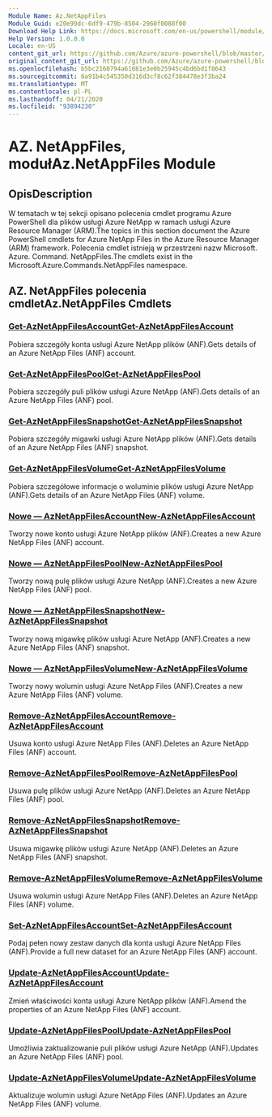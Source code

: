 ```yaml
---
Module Name: Az.NetAppFiles
Module Guid: e20e99dc-6df9-479b-8504-2960f0088f00
Download Help Link: https://docs.microsoft.com/en-us/powershell/module/az.netappfiles
Help Version: 1.0.0.0
Locale: en-US
content_git_url: https://github.com/Azure/azure-powershell/blob/master/src/NetAppFiles/NetAppFiles/help/Az.NetAppFiles.md
original_content_git_url: https://github.com/Azure/azure-powershell/blob/master/src/NetAppFiles/NetAppFiles/help/Az.NetAppFiles.md
ms.openlocfilehash: b5bc2160794a61081e3e0b25945c4bd6bd1f8643
ms.sourcegitcommit: 6a91b4c545350d316d3cf8c62f384478e3f3ba24
ms.translationtype: MT
ms.contentlocale: pl-PL
ms.lasthandoff: 04/21/2020
ms.locfileid: "93894230"
---
```

# <span data-ttu-id="c9775-101">AZ. NetAppFiles, moduł</span><span class="sxs-lookup"><span data-stu-id="c9775-101">Az.NetAppFiles Module</span></span>
## <span data-ttu-id="c9775-102">Opis</span><span class="sxs-lookup"><span data-stu-id="c9775-102">Description</span></span>
<span data-ttu-id="c9775-103">W tematach w tej sekcji opisano polecenia cmdlet programu Azure PowerShell dla plików usługi Azure NetApp w ramach usługi Azure Resource Manager (ARM).</span><span class="sxs-lookup"><span data-stu-id="c9775-103">The topics in this section document the Azure PowerShell cmdlets for Azure NetApp Files in the Azure Resource Manager (ARM) framework.</span></span> <span data-ttu-id="c9775-104">Polecenia cmdlet istnieją w przestrzeni nazw Microsoft. Azure. Command. NetAppFiles.</span><span class="sxs-lookup"><span data-stu-id="c9775-104">The cmdlets exist in the Microsoft.Azure.Commands.NetAppFiles namespace.</span></span>

## <span data-ttu-id="c9775-105">AZ. NetAppFiles polecenia cmdlet</span><span class="sxs-lookup"><span data-stu-id="c9775-105">Az.NetAppFiles Cmdlets</span></span>
### [<span data-ttu-id="c9775-106">Get-AzNetAppFilesAccount</span><span class="sxs-lookup"><span data-stu-id="c9775-106">Get-AzNetAppFilesAccount</span></span>](Get-AzNetAppFilesAccount.md)
<span data-ttu-id="c9775-107">Pobiera szczegóły konta usługi Azure NetApp plików (ANF).</span><span class="sxs-lookup"><span data-stu-id="c9775-107">Gets details of an Azure NetApp Files (ANF) account.</span></span>

### [<span data-ttu-id="c9775-108">Get-AzNetAppFilesPool</span><span class="sxs-lookup"><span data-stu-id="c9775-108">Get-AzNetAppFilesPool</span></span>](Get-AzNetAppFilesPool.md)
<span data-ttu-id="c9775-109">Pobiera szczegóły puli plików usługi Azure NetApp (ANF).</span><span class="sxs-lookup"><span data-stu-id="c9775-109">Gets details of an Azure NetApp Files (ANF) pool.</span></span>

### [<span data-ttu-id="c9775-110">Get-AzNetAppFilesSnapshot</span><span class="sxs-lookup"><span data-stu-id="c9775-110">Get-AzNetAppFilesSnapshot</span></span>](Get-AzNetAppFilesSnapshot.md)
<span data-ttu-id="c9775-111">Pobiera szczegóły migawki usługi Azure NetApp plików (ANF).</span><span class="sxs-lookup"><span data-stu-id="c9775-111">Gets details of an Azure NetApp Files (ANF) snapshot.</span></span>

### [<span data-ttu-id="c9775-112">Get-AzNetAppFilesVolume</span><span class="sxs-lookup"><span data-stu-id="c9775-112">Get-AzNetAppFilesVolume</span></span>](Get-AzNetAppFilesVolume.md)
<span data-ttu-id="c9775-113">Pobiera szczegółowe informacje o woluminie plików usługi Azure NetApp (ANF).</span><span class="sxs-lookup"><span data-stu-id="c9775-113">Gets details of an Azure NetApp Files (ANF) volume.</span></span>

### [<span data-ttu-id="c9775-114">Nowe — AzNetAppFilesAccount</span><span class="sxs-lookup"><span data-stu-id="c9775-114">New-AzNetAppFilesAccount</span></span>](New-AzNetAppFilesAccount.md)
<span data-ttu-id="c9775-115">Tworzy nowe konto usługi Azure NetApp plików (ANF).</span><span class="sxs-lookup"><span data-stu-id="c9775-115">Creates a new Azure NetApp Files (ANF) account.</span></span>

### [<span data-ttu-id="c9775-116">Nowe — AzNetAppFilesPool</span><span class="sxs-lookup"><span data-stu-id="c9775-116">New-AzNetAppFilesPool</span></span>](New-AzNetAppFilesPool.md)
<span data-ttu-id="c9775-117">Tworzy nową pulę plików usługi Azure NetApp (ANF).</span><span class="sxs-lookup"><span data-stu-id="c9775-117">Creates a new Azure NetApp Files (ANF) pool.</span></span>

### [<span data-ttu-id="c9775-118">Nowe — AzNetAppFilesSnapshot</span><span class="sxs-lookup"><span data-stu-id="c9775-118">New-AzNetAppFilesSnapshot</span></span>](New-AzNetAppFilesSnapshot.md)
<span data-ttu-id="c9775-119">Tworzy nową migawkę plików usługi Azure NetApp (ANF).</span><span class="sxs-lookup"><span data-stu-id="c9775-119">Creates a new Azure NetApp Files (ANF) snapshot.</span></span>

### [<span data-ttu-id="c9775-120">Nowe — AzNetAppFilesVolume</span><span class="sxs-lookup"><span data-stu-id="c9775-120">New-AzNetAppFilesVolume</span></span>](New-AzNetAppFilesVolume.md)
<span data-ttu-id="c9775-121">Tworzy nowy wolumin usługi Azure NetApp Files (ANF).</span><span class="sxs-lookup"><span data-stu-id="c9775-121">Creates a new Azure NetApp Files (ANF) volume.</span></span>

### [<span data-ttu-id="c9775-122">Remove-AzNetAppFilesAccount</span><span class="sxs-lookup"><span data-stu-id="c9775-122">Remove-AzNetAppFilesAccount</span></span>](Remove-AzNetAppFilesAccount.md)
<span data-ttu-id="c9775-123">Usuwa konto usługi Azure NetApp Files (ANF).</span><span class="sxs-lookup"><span data-stu-id="c9775-123">Deletes an Azure NetApp Files (ANF) account.</span></span>

### [<span data-ttu-id="c9775-124">Remove-AzNetAppFilesPool</span><span class="sxs-lookup"><span data-stu-id="c9775-124">Remove-AzNetAppFilesPool</span></span>](Remove-AzNetAppFilesPool.md)
<span data-ttu-id="c9775-125">Usuwa pulę plików usługi Azure NetApp (ANF).</span><span class="sxs-lookup"><span data-stu-id="c9775-125">Deletes an Azure NetApp Files (ANF) pool.</span></span>

### [<span data-ttu-id="c9775-126">Remove-AzNetAppFilesSnapshot</span><span class="sxs-lookup"><span data-stu-id="c9775-126">Remove-AzNetAppFilesSnapshot</span></span>](Remove-AzNetAppFilesSnapshot.md)
<span data-ttu-id="c9775-127">Usuwa migawkę plików usługi Azure NetApp (ANF).</span><span class="sxs-lookup"><span data-stu-id="c9775-127">Deletes an Azure NetApp Files (ANF) snapshot.</span></span>

### [<span data-ttu-id="c9775-128">Remove-AzNetAppFilesVolume</span><span class="sxs-lookup"><span data-stu-id="c9775-128">Remove-AzNetAppFilesVolume</span></span>](Remove-AzNetAppFilesVolume.md)
<span data-ttu-id="c9775-129">Usuwa wolumin usługi Azure NetApp Files (ANF).</span><span class="sxs-lookup"><span data-stu-id="c9775-129">Deletes an Azure NetApp Files (ANF) volume.</span></span>

### [<span data-ttu-id="c9775-130">Set-AzNetAppFilesAccount</span><span class="sxs-lookup"><span data-stu-id="c9775-130">Set-AzNetAppFilesAccount</span></span>](Set-AzNetAppFilesAccount.md)
<span data-ttu-id="c9775-131">Podaj pełen nowy zestaw danych dla konta usługi Azure NetApp Files (ANF).</span><span class="sxs-lookup"><span data-stu-id="c9775-131">Provide a full new dataset for an Azure NetApp Files (ANF) account.</span></span>

### [<span data-ttu-id="c9775-132">Update-AzNetAppFilesAccount</span><span class="sxs-lookup"><span data-stu-id="c9775-132">Update-AzNetAppFilesAccount</span></span>](Update-AzNetAppFilesAccount.md)
<span data-ttu-id="c9775-133">Zmień właściwości konta usługi Azure NetApp plików (ANF).</span><span class="sxs-lookup"><span data-stu-id="c9775-133">Amend the properties of an Azure NetApp Files (ANF) account.</span></span>

### [<span data-ttu-id="c9775-134">Update-AzNetAppFilesPool</span><span class="sxs-lookup"><span data-stu-id="c9775-134">Update-AzNetAppFilesPool</span></span>](Update-AzNetAppFilesPool.md)
<span data-ttu-id="c9775-135">Umożliwia zaktualizowanie puli plików usługi Azure NetApp (ANF).</span><span class="sxs-lookup"><span data-stu-id="c9775-135">Updates an Azure NetApp Files (ANF) pool.</span></span>

### [<span data-ttu-id="c9775-136">Update-AzNetAppFilesVolume</span><span class="sxs-lookup"><span data-stu-id="c9775-136">Update-AzNetAppFilesVolume</span></span>](Update-AzNetAppFilesVolume.md)
<span data-ttu-id="c9775-137">Aktualizuje wolumin usługi Azure NetApp Files (ANF).</span><span class="sxs-lookup"><span data-stu-id="c9775-137">Updates an Azure NetApp Files (ANF) volume.</span></span>

